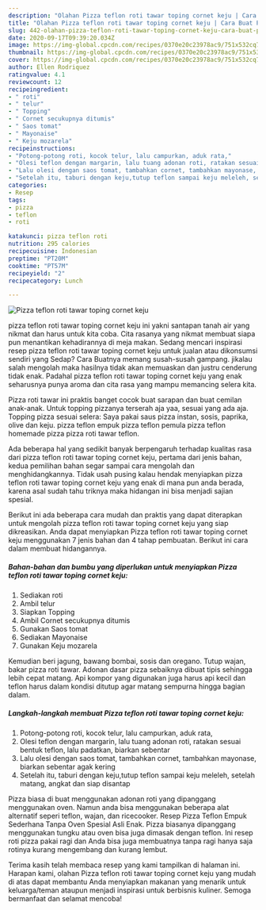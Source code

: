 ```yaml
---
description: "Olahan Pizza teflon roti tawar toping cornet keju | Cara Buat Pizza teflon roti tawar toping cornet keju Yang Sempurna"
title: "Olahan Pizza teflon roti tawar toping cornet keju | Cara Buat Pizza teflon roti tawar toping cornet keju Yang Sempurna"
slug: 442-olahan-pizza-teflon-roti-tawar-toping-cornet-keju-cara-buat-pizza-teflon-roti-tawar-toping-cornet-keju-yang-sempurna
date: 2020-09-17T09:39:20.034Z
image: https://img-global.cpcdn.com/recipes/0370e20c23978ac9/751x532cq70/pizza-teflon-roti-tawar-toping-cornet-keju-foto-resep-utama.jpg
thumbnail: https://img-global.cpcdn.com/recipes/0370e20c23978ac9/751x532cq70/pizza-teflon-roti-tawar-toping-cornet-keju-foto-resep-utama.jpg
cover: https://img-global.cpcdn.com/recipes/0370e20c23978ac9/751x532cq70/pizza-teflon-roti-tawar-toping-cornet-keju-foto-resep-utama.jpg
author: Ellen Rodriquez
ratingvalue: 4.1
reviewcount: 12
recipeingredient:
- " roti"
- " telur"
- " Topping"
- " Cornet secukupnya ditumis"
- " Saos tomat"
- " Mayonaise"
- " Keju mozarela"
recipeinstructions:
- "Potong-potong roti, kocok telur, lalu campurkan, aduk rata,"
- "Olesi teflon dengan margarin, lalu tuang adonan roti, ratakan sesuai bentuk teflon, lalu padatkan, biarkan sebentar"
- "Lalu olesi dengan saos tomat, tambahkan cornet, tambahkan mayonase, biarkan sebentar agak kering"
- "Setelah itu, taburi dengan keju,tutup teflon sampai keju meleleh, setelah matang, angkat dan siap disantap"
categories:
- Resep
tags:
- pizza
- teflon
- roti

katakunci: pizza teflon roti 
nutrition: 295 calories
recipecuisine: Indonesian
preptime: "PT20M"
cooktime: "PT57M"
recipeyield: "2"
recipecategory: Lunch

---
```



![Pizza teflon roti tawar toping cornet keju](https://img-global.cpcdn.com/recipes/0370e20c23978ac9/751x532cq70/pizza-teflon-roti-tawar-toping-cornet-keju-foto-resep-utama.jpg)


pizza teflon roti tawar toping cornet keju ini yakni santapan tanah air yang nikmat dan harus untuk kita coba. Cita rasanya yang nikmat membuat siapa pun menantikan kehadirannya di meja makan.
Sedang mencari inspirasi resep pizza teflon roti tawar toping cornet keju untuk jualan atau dikonsumsi sendiri yang Sedap? Cara Buatnya memang susah-susah gampang. jikalau salah mengolah maka hasilnya tidak akan memuaskan dan justru cenderung tidak enak. Padahal pizza teflon roti tawar toping cornet keju yang enak seharusnya punya aroma dan cita rasa yang mampu memancing selera kita.

Pizza roti tawar ini praktis banget cocok buat sarapan dan buat cemilan anak-anak. Untuk topping pizzanya terserah aja yaa, sesuai yang ada aja. Topping pizza sesuai selera: Saya pakai saus pizza instan, sosis, paprika, olive dan keju. pizza teflon empuk pizza teflon pemula pizza teflon homemade pizza pizza roti tawar teflon.

Ada beberapa hal yang sedikit banyak berpengaruh terhadap kualitas rasa dari pizza teflon roti tawar toping cornet keju, pertama dari jenis bahan, kedua pemilihan bahan segar sampai cara mengolah dan menghidangkannya. Tidak usah pusing kalau hendak menyiapkan pizza teflon roti tawar toping cornet keju yang enak di mana pun anda berada, karena asal sudah tahu triknya maka hidangan ini bisa menjadi sajian spesial.


Berikut ini ada beberapa cara mudah dan praktis yang dapat diterapkan untuk mengolah pizza teflon roti tawar toping cornet keju yang siap dikreasikan. Anda dapat menyiapkan Pizza teflon roti tawar toping cornet keju menggunakan 7 jenis bahan dan 4 tahap pembuatan. Berikut ini cara dalam membuat hidangannya.

<!--inarticleads1-->

##### Bahan-bahan dan bumbu yang diperlukan untuk menyiapkan Pizza teflon roti tawar toping cornet keju:

1. Sediakan  roti
1. Ambil  telur
1. Siapkan  Topping
1. Ambil  Cornet secukupnya ditumis
1. Gunakan  Saos tomat
1. Sediakan  Mayonaise
1. Gunakan  Keju mozarela


Kemudian beri jagung, bawang bombai, sosis dan oregano. Tutup wajan, bakar pizza roti tawar. Adonan dasar pizza sebaiknya dibuat tipis sehingga lebih cepat matang. Api kompor yang digunakan juga harus api kecil dan teflon harus dalam kondisi ditutup agar matang sempurna hingga bagian dalam. 

<!--inarticleads2-->

##### Langkah-langkah membuat Pizza teflon roti tawar toping cornet keju:

1. Potong-potong roti, kocok telur, lalu campurkan, aduk rata,
1. Olesi teflon dengan margarin, lalu tuang adonan roti, ratakan sesuai bentuk teflon, lalu padatkan, biarkan sebentar
1. Lalu olesi dengan saos tomat, tambahkan cornet, tambahkan mayonase, biarkan sebentar agak kering
1. Setelah itu, taburi dengan keju,tutup teflon sampai keju meleleh, setelah matang, angkat dan siap disantap


Pizza biasa di buat menggunakan adonan roti yang dipanggang menggunakan oven. Namun anda bisa menggunakan beberapa alat alternatif seperi teflon, wajan, dan ricecooker. Resep Pizza Teflon Empuk Sederhana Tanpa Oven Spesial Asli Enak. Pizza biasanya dipanggang menggunakan tungku atau oven bisa juga dimasak dengan teflon. Ini resep roti pizza pakai ragi dan Anda bisa juga membuatnya tanpa ragi hanya saja rotinya kurang mengembang dan kurang lembut. 

Terima kasih telah membaca resep yang kami tampilkan di halaman ini. Harapan kami, olahan Pizza teflon roti tawar toping cornet keju yang mudah di atas dapat membantu Anda menyiapkan makanan yang menarik untuk keluarga/teman ataupun menjadi inspirasi untuk berbisnis kuliner. Semoga bermanfaat dan selamat mencoba!
